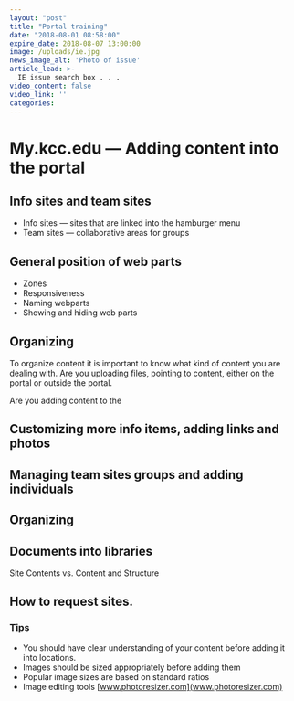 ```yaml
---
layout: "post"
title: "Portal training"
date: "2018-08-01 08:58:00"
expire_date: 2018-08-07 13:00:00
image: /uploads/ie.jpg
news_image_alt: 'Photo of issue'
article_lead: >-
  IE issue search box . . .
video_content: false
video_link: ''
categories:
---
```


# My.kcc.edu — Adding content into the portal

## Info sites and team sites
-   Info sites — sites that are linked into the hamburger menu
-   Team sites — collaborative areas for groups

## General position of web parts
-   Zones
-   Responsiveness
-   Naming webparts
-   Showing and hiding web parts

## Organizing
To organize content it is important to know what kind of content you are dealing with. Are you uploading files, pointing to content, either on the portal or outside the portal.

Are you adding content to the 

## Customizing more info items, adding links and photos

## Managing team sites groups and adding individuals

## Organizing

## Documents into libraries
Site Contents vs. Content and Structure

## How to request sites.

### Tips
-   You should have clear understanding of your content before adding it into locations.
-   Images should be sized appropriately before adding them
-   Popular image sizes are based on standard ratios
-   Image editing tools [www.photoresizer.com](www.photoresizer.com)
